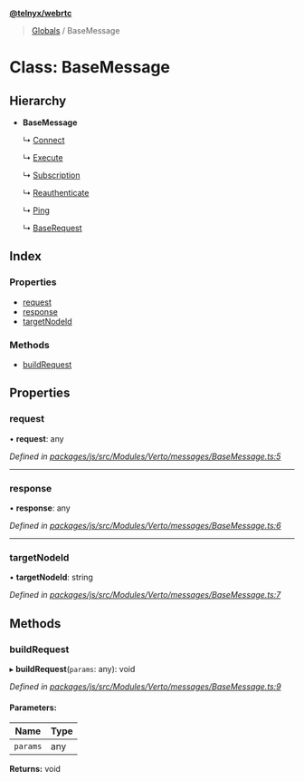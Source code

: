 **[@telnyx/webrtc](../README.md)**

> [Globals](../README.md) / BaseMessage

# Class: BaseMessage

## Hierarchy

* **BaseMessage**

  ↳ [Connect](connect.md)

  ↳ [Execute](execute.md)

  ↳ [Subscription](subscription.md)

  ↳ [Reauthenticate](reauthenticate.md)

  ↳ [Ping](ping.md)

  ↳ [BaseRequest](baserequest.md)

## Index

### Properties

* [request](basemessage.md#request)
* [response](basemessage.md#response)
* [targetNodeId](basemessage.md#targetnodeid)

### Methods

* [buildRequest](basemessage.md#buildrequest)

## Properties

### request

•  **request**: any

*Defined in [packages/js/src/Modules/Verto/messages/BaseMessage.ts:5](https://github.com/team-telnyx/webrtc/blob/main/packages/js/src/Modules/Verto/messages/BaseMessage.ts#L5)*

___

### response

•  **response**: any

*Defined in [packages/js/src/Modules/Verto/messages/BaseMessage.ts:6](https://github.com/team-telnyx/webrtc/blob/main/packages/js/src/Modules/Verto/messages/BaseMessage.ts#L6)*

___

### targetNodeId

•  **targetNodeId**: string

*Defined in [packages/js/src/Modules/Verto/messages/BaseMessage.ts:7](https://github.com/team-telnyx/webrtc/blob/main/packages/js/src/Modules/Verto/messages/BaseMessage.ts#L7)*

## Methods

### buildRequest

▸ **buildRequest**(`params`: any): void

*Defined in [packages/js/src/Modules/Verto/messages/BaseMessage.ts:9](https://github.com/team-telnyx/webrtc/blob/main/packages/js/src/Modules/Verto/messages/BaseMessage.ts#L9)*

#### Parameters:

Name | Type |
------ | ------ |
`params` | any |

**Returns:** void
